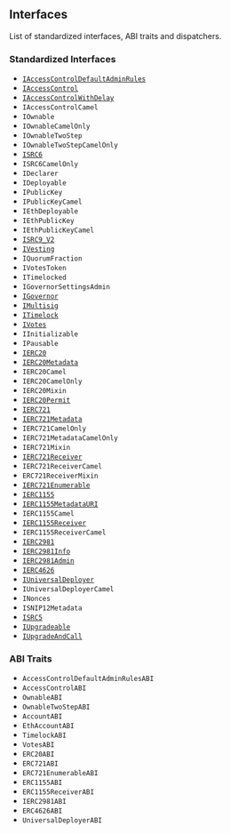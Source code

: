 ## Interfaces

List of standardized interfaces, ABI traits and dispatchers.

### Standardized Interfaces

- [`IAccessControlDefaultAdminRules`](https://docs.openzeppelin.com/contracts-cairo/alpha/api/access#IAccessControlDefaultAdminRules)
- [`IAccessControl`](https://docs.openzeppelin.com/contracts-cairo/alpha/api/access#IAccessControl)
- [`IAccessControlWithDelay`](https://docs.openzeppelin.com/contracts-cairo/alpha/api/access#IAccessControlWithDelay)
- `IAccessControlCamel`
- `IOwnable`
- `IOwnableCamelOnly`
- `IOwnableTwoStep`
- `IOwnableTwoStepCamelOnly`
- [`ISRC6`](https://docs.openzeppelin.com/contracts-cairo/alpha/api/account#ISRC6)
- `ISRC6CamelOnly`
- `IDeclarer`
- `IDeployable`
- `IPublicKey`
- `IPublicKeyCamel`
- `IEthDeployable`
- `IEthPublicKey`
- `IEthPublicKeyCamel`
- [`ISRC9_V2`](https://docs.openzeppelin.com/contracts-cairo/alpha/api/account#ISRC9_V2)
- [`IVesting`](https://docs.openzeppelin.com/contracts-cairo/alpha/api/finance#IVesting)
- `IQuorumFraction`
- `IVotesToken`
- `ITimelocked`
- `IGovernorSettingsAdmin`
- [`IGovernor`](https://docs.openzeppelin.com/contracts-cairo/alpha/api/governance#IGovernor)
- [`IMultisig`](https://docs.openzeppelin.com/contracts-cairo/alpha/api/governance#IMultisig)
- [`ITimelock`](https://docs.openzeppelin.com/contracts-cairo/alpha/api/governance#ITimelock)
- [`IVotes`](https://docs.openzeppelin.com/contracts-cairo/alpha/api/governance#IVotes)
- `IInitializable`
- `IPausable`
- [`IERC20`](https://docs.openzeppelin.com/contracts-cairo/alpha/api/token/erc20#IERC20)
- [`IERC20Metadata`](https://docs.openzeppelin.com/contracts-cairo/alpha/api/token/erc20#IERC20Metadata)
- `IERC20Camel`
- `IERC20CamelOnly`
- `IERC20Mixin`
- [`IERC20Permit`](https://docs.openzeppelin.com/contracts-cairo/alpha/api/erc20#IERC20Permit)
- [`IERC721`](https://docs.openzeppelin.com/contracts-cairo/alpha/api/erc721#IERC721)
- [`IERC721Metadata`](https://docs.openzeppelin.com/contracts-cairo/alpha/api/erc721#IERC721Metadata)
- `IERC721CamelOnly`
- `IERC721MetadataCamelOnly`
- `IERC721Mixin`
- [`IERC721Receiver`](https://docs.openzeppelin.com/contracts-cairo/alpha/api/erc721#IERC721Receiver)
- `IERC721ReceiverCamel`
- `ERC721ReceiverMixin`
- [`IERC721Enumerable`](https://docs.openzeppelin.com/contracts-cairo/alpha/api/erc721#IERC721Enumerable)
- [`IERC1155`](https://docs.openzeppelin.com/contracts-cairo/alpha/api/erc1155#IERC1155)
- [`IERC1155MetadataURI`](https://docs.openzeppelin.com/contracts-cairo/alpha/api/erc1155#IERC1155MetadataURI)
- `IERC1155Camel`
- [`IERC1155Receiver`](https://docs.openzeppelin.com/contracts-cairo/alpha/api/erc1155#IERC1155Receiver)
- `IERC1155ReceiverCamel`
- [`IERC2981`](https://docs.openzeppelin.com/contracts-cairo/alpha/api/token_common#IERC2981)
- [`IERC2981Info`](https://docs.openzeppelin.com/contracts-cairo/alpha/api/token_common#IERC2981Info)
- [`IERC2981Admin`](https://docs.openzeppelin.com/contracts-cairo/alpha/api/token_common#IERC2981Admin)
- [`IERC4626`](https://docs.openzeppelin.com/contracts-cairo/alpha/api/erc20#IERC4626)
- [`IUniversalDeployer`](https://docs.openzeppelin.com/contracts-cairo/alpha/api/udc#IUniversalDeployer)
- `IUniversalDeployerCamel`
- `INonces`
- `ISNIP12Metadata`
- [`ISRC5`](https://docs.openzeppelin.com/contracts-cairo/alpha/api/introspection#ISRC5)
- [`IUpgradeable`](https://docs.openzeppelin.com/contracts-cairo/alpha/api/upgrades#IUpgradeable)
- [`IUpgradeAndCall`](https://docs.openzeppelin.com/contracts-cairo/alpha/api/upgrades#IUpgradeAndCall)


### ABI Traits

- `AccessControlDefaultAdminRulesABI`
- `AccessControlABI`
- `OwnableABI`
- `OwnableTwoStepABI`
- `AccountABI`
- `EthAccountABI`
- `TimelockABI`
- `VotesABI`
- `ERC20ABI`
- `ERC721ABI`
- `ERC721EnumerableABI`
- `ERC1155ABI`
- `ERC1155ReceiverABI`
- `IERC2981ABI`
- `ERC4626ABI`
- `UniversalDeployerABI`
